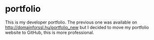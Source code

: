 # portfolio
This is my developer portfolio. The previous one was available on http://domainforssl.hu/portfolio_new but I decided to move my portfolio website to GitHub, this is more professional.

